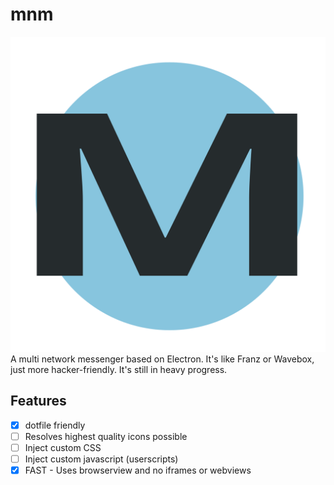 # mnm

![](https://raw.githubusercontent.com/vviikk/mnm/master/assets/mnm-icon.svg?sanitize=true)
A multi network messenger based on Electron. It's like Franz or Wavebox, just more hacker-friendly. It's still in heavy progress.

## Features

- [x] dotfile friendly
- [ ] Resolves highest quality icons possible
- [ ] Inject custom CSS
- [ ] Inject custom javascript (userscripts)
- [x] FAST - Uses browserview and no iframes or webviews
  <!--stackedit_data:
  eyJoaXN0b3J5IjpbNTg4ODEzMzEzLC0xMDU5ODI3NjUyLDk3NT
  EwMjI2NV19
  -->
